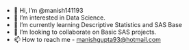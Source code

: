 - 👋 Hi, I’m @manish141193
- 👀 I’m interested in Data Science. 
- 🌱 I’m currently learning Descriptive Statistics and SAS Base
- 💞️ I’m looking to collaborate on Basic SAS projects.
- 📫 How to reach me - manishgupta93@hotmail.com

<!---
manish141193/manish141193 is a ✨ special ✨ repository because its `README.md` (this file) appears on your GitHub profile.
You can click the Preview link to take a look at your changes.
--->
